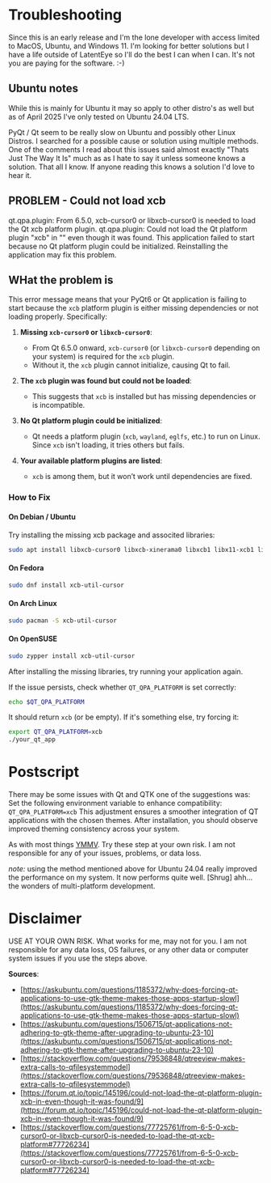 # Troubleshooting

Since this is an early release and I'm the lone developer with access limited to MacOS, Ubuntu, and Windows 11. I'm looking for better solutions but I have a life outside of LatentEye so I'll do the best I can when I can. It's not you are paying for the software. :-)

## Ubuntu notes

While this is mainly for Ubuntu it may so apply to other distro's as well but as of April 2025 I've only tested on Ubuntu 24.04 LTS.

PyQt / Qt seem to be really slow on Ubuntu and possibly other Linux Distros. I searched for a possible cause or solution using multiple methods. One of the comments I read about this issues said almost exactly "Thats Just The Way It Is" much as as I hate to say it unless someone knows a solution. That all I know. If anyone reading this knows a solution I'd love to hear it.

<!-- this had multiple problems and then didn't really have any effect.
 installing appmenu-registrar did not help and I can not find the package vala-panel-appmenu-common
Need to incorporate:
  possible solution: `apt install appmenu-registrar vala-panel-appmenu-common`
-->

## PROBLEM - Could not load xcb
qt.qpa.plugin: From 6.5.0, xcb-cursor0 or libxcb-cursor0 is needed to load the Qt xcb platform plugin.
qt.qpa.plugin: Could not load the Qt platform plugin "xcb" in "" even though it was found.
This application failed to start because no Qt platform plugin could be initialized. Reinstalling the application may fix this problem.

## WHat the problem is
This error message means that your PyQt6 or Qt application is failing to start because the `xcb` platform plugin is either missing dependencies or not loading properly. Specifically:

1. **Missing `xcb-cursor0` or `libxcb-cursor0`**:
   - From Qt 6.5.0 onward, `xcb-cursor0` (or `libxcb-cursor0` depending on your system) is required for the `xcb` plugin.
   - Without it, the `xcb` plugin cannot initialize, causing Qt to fail.

2. **The `xcb` plugin was found but could not be loaded**:
   - This suggests that `xcb` is installed but has missing dependencies or is incompatible.

3. **No Qt platform plugin could be initialized**:
   - Qt needs a platform plugin (`xcb`, `wayland`, `eglfs`, etc.) to run on Linux. Since `xcb` isn't loading, it tries others but fails.

4. **Your available platform plugins are listed**:
   - `xcb` is among them, but it won’t work until dependencies are fixed.

### **How to Fix**
#### **On Debian / Ubuntu**
Try installing the missing xcb package and associted libraries:
```bash
sudo apt install libxcb-cursor0 libxcb-xinerama0 libxcb1 libx11-xcb1 libxcb-render-util0 libxcb-shape0 libxcb-xfixes0
```

#### **On Fedora**
```bash
sudo dnf install xcb-util-cursor
```

#### **On Arch Linux**
```bash
sudo pacman -S xcb-util-cursor
```

#### **On OpenSUSE**
```bash
sudo zypper install xcb-util-cursor
```

After installing the missing libraries, try running your application again.

If the issue persists, check whether `QT_QPA_PLATFORM` is set correctly:
```bash
echo $QT_QPA_PLATFORM
```
It should return `xcb` (or be empty). If it's something else, try forcing it:
```bash
export QT_QPA_PLATFORM=xcb
./your_qt_app
```
# Postscript

There may be some issues with Qt and QTK one of the suggestions was:
Set the following environment variable to enhance compatibility:
`QT_QPA_PLATFORM=xcb`
This adjustment ensures a smoother integration of QT applications with the chosen themes. After installation, you should observe improved theming consistency across your system.

As with most things [YMMV](https://en.wiktionary.org/wiki/YMMV). Try these step at your own risk. I am not responsible for any of your issues, problems, or data loss.

*note:* using the method mentioned above for Ubuntu 24.04 really improved the performance on my system. It now performs quite well. [Shrug] ahh... the wonders of multi-platform development.

# Disclaimer
USE AT YOUR OWN RISK. What works for me, may not for you. I am not responsible for any data loss, OS failures, or any other data or computer system issues if you use the steps above.

**Sources**:
- [https://askubuntu.com/questions/1185372/why-does-forcing-qt-applications-to-use-gtk-theme-makes-those-apps-startup-slowl](https://askubuntu.com/questions/1185372/why-does-forcing-qt-applications-to-use-gtk-theme-makes-those-apps-startup-slowl)
- [https://askubuntu.com/questions/1506715/qt-applications-not-adhering-to-gtk-theme-after-upgrading-to-ubuntu-23-10](https://askubuntu.com/questions/1506715/qt-applications-not-adhering-to-gtk-theme-after-upgrading-to-ubuntu-23-10)
- [https://stackoverflow.com/questions/79536848/qtreeview-makes-extra-calls-to-qfilesystemmodel](https://stackoverflow.com/questions/79536848/qtreeview-makes-extra-calls-to-qfilesystemmodel)
- [https://forum.qt.io/topic/145196/could-not-load-the-qt-platform-plugin-xcb-in-even-though-it-was-found/9](https://forum.qt.io/topic/145196/could-not-load-the-qt-platform-plugin-xcb-in-even-though-it-was-found/9)
- [https://stackoverflow.com/questions/77725761/from-6-5-0-xcb-cursor0-or-libxcb-cursor0-is-needed-to-load-the-qt-xcb-platform#77726234](https://stackoverflow.com/questions/77725761/from-6-5-0-xcb-cursor0-or-libxcb-cursor0-is-needed-to-load-the-qt-xcb-platform#77726234)
